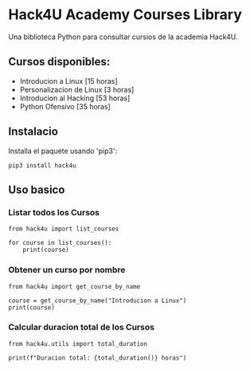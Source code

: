 # Hack4U Academy Courses Library

Una biblioteca Python para consultar cursios de la academia Hack4U.

## Cursos disponibles:

- Introducion a Linux [15 horas]
- Personalizacion de Linux [3 horas]
- Introducion al Hacking [53 horas]
- Python Ofensivo [35 horas]

## Instalacio

Installa el paquete usando 'pip3':

```python3
pip3 install hack4u
```
## Uso basico

### Listar todos los Cursos

```python3
from hack4u import list_courses

for course in list_courses():
    print(course)
```

### Obtener un curso por nombre

```python3
from hack4u import get_course_by_name

course = get_course_by_name("Introducion a Linux")
print(course)
```

### Calcular duracion total de los Cursos

```python3
from hack4u.utils import total_duration

print(f"Duracion total: {total_duration()} horas")
```
